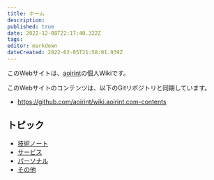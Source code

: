 ```yaml
---
title: ホーム
description: 
published: true
date: 2022-12-08T22:17:40.322Z
tags: 
editor: markdown
dateCreated: 2022-02-05T21:58:01.939Z
---
```


このWebサイトは、[aoirint](https://github.com/aoirint)の個人Wikiです。

このWebサイトのコンテンツは、以下のGitリポジトリと同期しています。

- <https://github.com/aoirint/wiki.aoirint.com-contents>

## トピック

- [技術ノート](/ja/technote)
- [サービス](/ja/services)
- [パーソナル](/ja/personal)
- [その他](/ja/others)
